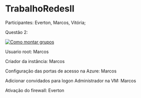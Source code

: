 # TrabalhoRedesII
Participantes: Everton, Marcos, Vitória;

Questão 2:

<a href="https://ibb.co/FDbrgbw"><img src="https://i.ibb.co/CH5ch57/Captura-de-tela-de-2023-10-06-11-38-18.png" alt="Como montar grupos" border="0" /></a>


Usuario root: Marcos

Criador da instância: Marcos

Configuração das portas de acesso na Azure: Marcos

Adicionar convidados para logon Administrador na VM: Marcos

Ativação do firewall: Everton

